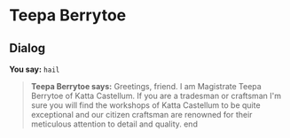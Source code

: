# Teepa Berrytoe
## Dialog

**You say:** `hail`



>**Teepa Berrytoe says:** Greetings, friend. I am Magistrate Teepa Berrytoe of Katta Castellum. If you are a tradesman or craftsman I'm sure you will find the workshops of Katta Castellum to be quite exceptional and our citizen craftsman are renowned for their meticulous attention to detail and quality.
end
